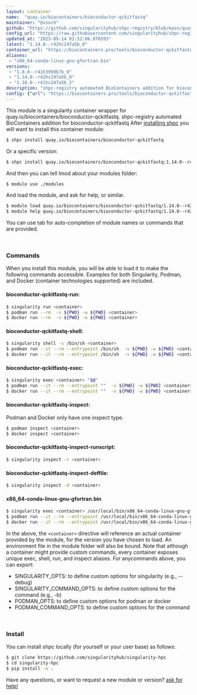 ```yaml
---
layout: container
name:  "quay.io/biocontainers/bioconductor-qckitfastq"
maintainer: "@vsoch"
github: "https://github.com/singularityhub/shpc-registry/blob/main/quay.io/biocontainers/bioconductor-qckitfastq/container.yaml"
config_url: "https://raw.githubusercontent.com/singularityhub/shpc-registry/main/quay.io/biocontainers/bioconductor-qckitfastq/container.yaml"
updated_at: "2023-05-14 02:52:06.076593"
latest: "1.14.0--r42hc247a5b_0"
container_url: "https://biocontainers.pro/tools/bioconductor-qckitfastq"
aliases:
 - "x86_64-conda-linux-gnu-gfortran.bin"
versions:
 - "1.8.0--r41h399db7b_0"
 - "1.14.0--r42hc247a5b_0"
 - "1.10.0--r41hc247a5b_2"
description: "shpc-registry automated BioContainers addition for bioconductor-qckitfastq"
config: {"url": "https://biocontainers.pro/tools/bioconductor-qckitfastq", "maintainer": "@vsoch", "description": "shpc-registry automated BioContainers addition for bioconductor-qckitfastq", "latest": {"1.14.0--r42hc247a5b_0": "sha256:7f41209e8eb968276c2466331187ff5770491ca2d192080aa51f1f3c4bef3a11"}, "tags": {"1.8.0--r41h399db7b_0": "sha256:a596621359b12ac8814adfa65c1bb8efb10f5e29f0c1753e9e2dc357846ddd68", "1.14.0--r42hc247a5b_0": "sha256:7f41209e8eb968276c2466331187ff5770491ca2d192080aa51f1f3c4bef3a11", "1.10.0--r41hc247a5b_2": "sha256:073cd586fe698d091f8d9f7c4c14d2f71ff70910947bc8e05a7f2af2e09d4564"}, "docker": "quay.io/biocontainers/bioconductor-qckitfastq", "aliases": {"x86_64-conda-linux-gnu-gfortran.bin": "/usr/local/bin/x86_64-conda-linux-gnu-gfortran.bin"}}
---
```


This module is a singularity container wrapper for quay.io/biocontainers/bioconductor-qckitfastq.
shpc-registry automated BioContainers addition for bioconductor-qckitfastq
After [installing shpc](#install) you will want to install this container module:


```bash
$ shpc install quay.io/biocontainers/bioconductor-qckitfastq
```

Or a specific version:

```bash
$ shpc install quay.io/biocontainers/bioconductor-qckitfastq:1.14.0--r42hc247a5b_0
```

And then you can tell lmod about your modules folder:

```bash
$ module use ./modules
```

And load the module, and ask for help, or similar.

```bash
$ module load quay.io/biocontainers/bioconductor-qckitfastq/1.14.0--r42hc247a5b_0
$ module help quay.io/biocontainers/bioconductor-qckitfastq/1.14.0--r42hc247a5b_0
```

You can use tab for auto-completion of module names or commands that are provided.

<br>

### Commands

When you install this module, you will be able to load it to make the following commands accessible.
Examples for both Singularity, Podman, and Docker (container technologies supported) are included.

#### bioconductor-qckitfastq-run:

```bash
$ singularity run <container>
$ podman run --rm  -v ${PWD} -w ${PWD} <container>
$ docker run --rm  -v ${PWD} -w ${PWD} <container>
```

#### bioconductor-qckitfastq-shell:

```bash
$ singularity shell -s /bin/sh <container>
$ podman run --it --rm --entrypoint /bin/sh  -v ${PWD} -w ${PWD} <container>
$ docker run --it --rm --entrypoint /bin/sh  -v ${PWD} -w ${PWD} <container>
```

#### bioconductor-qckitfastq-exec:

```bash
$ singularity exec <container> "$@"
$ podman run --it --rm --entrypoint ""  -v ${PWD} -w ${PWD} <container> "$@"
$ docker run --it --rm --entrypoint ""  -v ${PWD} -w ${PWD} <container> "$@"
```

#### bioconductor-qckitfastq-inspect:

Podman and Docker only have one inspect type.

```bash
$ podman inspect <container>
$ docker inspect <container>
```

#### bioconductor-qckitfastq-inspect-runscript:

```bash
$ singularity inspect -r <container>
```

#### bioconductor-qckitfastq-inspect-deffile:

```bash
$ singularity inspect -d <container>
```


#### x86_64-conda-linux-gnu-gfortran.bin

```bash
$ singularity exec <container> /usr/local/bin/x86_64-conda-linux-gnu-gfortran.bin
$ podman run --it --rm --entrypoint /usr/local/bin/x86_64-conda-linux-gnu-gfortran.bin   -v ${PWD} -w ${PWD} <container> -c " $@"
$ docker run --it --rm --entrypoint /usr/local/bin/x86_64-conda-linux-gnu-gfortran.bin   -v ${PWD} -w ${PWD} <container> -c " $@"
```



In the above, the `<container>` directive will reference an actual container provided
by the module, for the version you have chosen to load. An environment file in the
module folder will also be bound. Note that although a container
might provide custom commands, every container exposes unique exec, shell, run, and
inspect aliases. For anycommands above, you can export:

 - SINGULARITY_OPTS: to define custom options for singularity (e.g., --debug)
 - SINGULARITY_COMMAND_OPTS: to define custom options for the command (e.g., -b)
 - PODMAN_OPTS: to define custom options for podman or docker
 - PODMAN_COMMAND_OPTS: to define custom options for the command

<br>

### Install

You can install shpc locally (for yourself or your user base) as follows:

```bash
$ git clone https://github.com/singularityhub/singularity-hpc
$ cd singularity-hpc
$ pip install -e .
```

Have any questions, or want to request a new module or version? [ask for help!](https://github.com/singularityhub/singularity-hpc/issues)